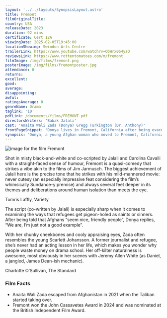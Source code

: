 ```yaml
---
layout: '../../layouts/SynopsisLayout.astro'
title: Fremont
filmOriginalTitle:
country: USA
releaseDate: 2023
duration: 92 mins
certificate: Cert 12A
viewingDate: 2025-02-05T19:45:00
locationShowing: Swindon Arts Centre
trailerLink: https://www.youtube.com/watch?v=ObWrx064yzQ
reviewsLink: https://www.rottentomatoes.com/m/fremont
filmImage: /img/films/fremont.png
posterImage: /img/films/fremontposter.jpg
attendance: 0
returns:
excellent:
good:
average:
disappointing:
awful:
ratingsAverage: 0
genreName: Drama
taglink: '10'
pdfLink: /documents/films/FREMONT.pdf
directorsWriters: 'Babak Jalali'
cast: 'Anaita Wali Zada (Donya) Gregg Turkington (Dr. Anthony)'
frontPageSnippet: 'Donya lives in Fremont, California after being evacuated from Afghanistan because of her work as a translator.  She now makes slogans at a Chinese fortune-cookie company.'
synopsis: 'Donya, a young Afghan woman who moved to Fremont, California after serving as a translator for the American army, spends her days working at a fortune-cookie factory and her nights wide awake battling between her desire to rebuild her life and the overbearing guilt she carries within.  In a bid to connect with the world, she sends an unconventional message through a fortune-cookie. '
---
```


![image for the film Fremont](/img/films/fremont.png)

Shot in misty black-and-white and co-scripted by Jalali and Carolina Cavalli with a straight-faced sense of humour, Fremont is a quasi-comedy that strikes a vibe akin to the films of Jim Jarmusch. The biggest achievement of Jalali here is the precise tone that he strikes with his mild-mannered movie: never cutesy (an especially impressive feat considering the film’s whimsically Sundance-y premise) and always several feet deeper in its themes and deliberations around human isolation than meets the eye.

<div class="review__author review__author--review1"> 
Tomris Laffly, Variety
</div>

The script (co-written by Jalali) is especially sharp when it comes to examining the ways that refugees get pigeon-holed as saints or sinners. After being told that Afghans “seem nice, friendly people”, Donya replies, “We are, I’m just not a good example”.

With her chunky cheekbones and cooly appraising eyes, Zada often resembles the young Scarlett Johansson. A former journalist and refugee, she’s never had an acting lesson in her life, which makes you wonder why people waste money on drama school. Her off-kilter naturalness is awesome, most obviously in her scenes with Jeremy Allen White (as Daniel, a jangled, James Dean-ish mechanic).

<div class="review__author"> 
Charlotte O’Sullivan, The Standard
</div>

### Film Facts

-   Anaita Wali Zada escaped from Afghanistan in 2021 when the Taliban started taking over.
-   Fremont won the John Cassavetes Award in 2024 and was nominated at the British Independent Film Award.
